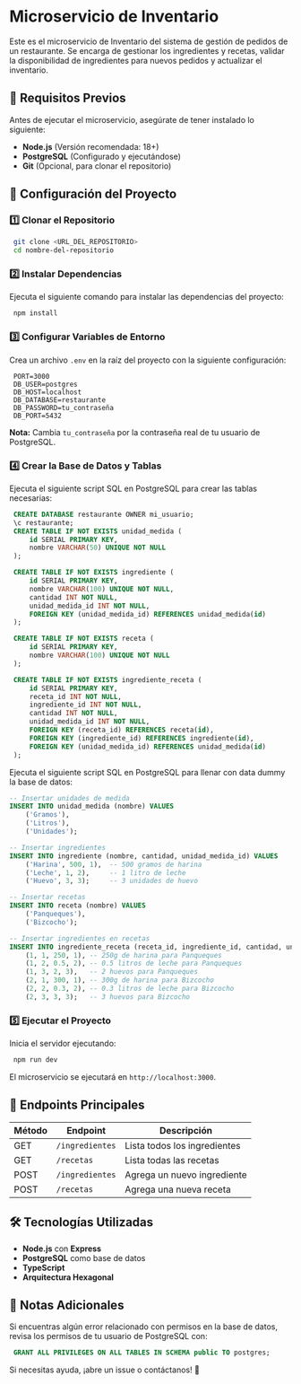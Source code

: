 # Microservicio de Inventario

Este es el microservicio de Inventario del sistema de gestión de pedidos de un restaurante. Se encarga de gestionar los ingredientes y recetas, validar la disponibilidad de ingredientes para nuevos pedidos y actualizar el inventario.

## 🚀 Requisitos Previos

Antes de ejecutar el microservicio, asegúrate de tener instalado lo siguiente:

- **Node.js** (Versión recomendada: 18+)
- **PostgreSQL** (Configurado y ejecutándose)
- **Git** (Opcional, para clonar el repositorio)

## 📂 Configuración del Proyecto

### 1️⃣ Clonar el Repositorio

```sh
 git clone <URL_DEL_REPOSITORIO>
 cd nombre-del-repositorio
```

### 2️⃣ Instalar Dependencias

Ejecuta el siguiente comando para instalar las dependencias del proyecto:

```sh
 npm install
```

### 3️⃣ Configurar Variables de Entorno

Crea un archivo `.env` en la raíz del proyecto con la siguiente configuración:

```env
 PORT=3000
 DB_USER=postgres
 DB_HOST=localhost
 DB_DATABASE=restaurante
 DB_PASSWORD=tu_contraseña
 DB_PORT=5432
```

**Nota:** Cambia `tu_contraseña` por la contraseña real de tu usuario de PostgreSQL.

### 4️⃣ Crear la Base de Datos y Tablas

Ejecuta el siguiente script SQL en PostgreSQL para crear las tablas necesarias:

```sql
 CREATE DATABASE restaurante OWNER mi_usuario;
 \c restaurante;
 CREATE TABLE IF NOT EXISTS unidad_medida (
     id SERIAL PRIMARY KEY,
     nombre VARCHAR(50) UNIQUE NOT NULL
 );

 CREATE TABLE IF NOT EXISTS ingrediente (
     id SERIAL PRIMARY KEY,
     nombre VARCHAR(100) UNIQUE NOT NULL,
     cantidad INT NOT NULL,
     unidad_medida_id INT NOT NULL,
     FOREIGN KEY (unidad_medida_id) REFERENCES unidad_medida(id)
 );

 CREATE TABLE IF NOT EXISTS receta (
     id SERIAL PRIMARY KEY,
     nombre VARCHAR(100) UNIQUE NOT NULL
 );

 CREATE TABLE IF NOT EXISTS ingrediente_receta (
     id SERIAL PRIMARY KEY,
     receta_id INT NOT NULL,
     ingrediente_id INT NOT NULL,
     cantidad INT NOT NULL,
     unidad_medida_id INT NOT NULL,
     FOREIGN KEY (receta_id) REFERENCES receta(id),
     FOREIGN KEY (ingrediente_id) REFERENCES ingrediente(id),
     FOREIGN KEY (unidad_medida_id) REFERENCES unidad_medida(id)
 );
```

Ejecuta el siguiente script SQL en PostgreSQL para llenar con data dummy la base de datos:

```sql
-- Insertar unidades de medida
INSERT INTO unidad_medida (nombre) VALUES
    ('Gramos'),
    ('Litros'),
    ('Unidades');

-- Insertar ingredientes
INSERT INTO ingrediente (nombre, cantidad, unidad_medida_id) VALUES
    ('Harina', 500, 1),  -- 500 gramos de harina
    ('Leche', 1, 2),     -- 1 litro de leche
    ('Huevo', 3, 3);     -- 3 unidades de huevo

-- Insertar recetas
INSERT INTO receta (nombre) VALUES
    ('Panqueques'),
    ('Bizcocho');

-- Insertar ingredientes en recetas
INSERT INTO ingrediente_receta (receta_id, ingrediente_id, cantidad, unidad_medida_id) VALUES
    (1, 1, 250, 1), -- 250g de harina para Panqueques
    (1, 2, 0.5, 2), -- 0.5 litros de leche para Panqueques
    (1, 3, 2, 3),   -- 2 huevos para Panqueques
    (2, 1, 300, 1), -- 300g de harina para Bizcocho
    (2, 2, 0.3, 2), -- 0.3 litros de leche para Bizcocho
    (2, 3, 3, 3);   -- 3 huevos para Bizcocho
```

### 5️⃣ Ejecutar el Proyecto

Inicia el servidor ejecutando:

```sh
 npm run dev
```

El microservicio se ejecutará en `http://localhost:3000`.

## 📌 Endpoints Principales

| Método | Endpoint         | Descripción |
|--------|----------------|-------------|
| GET    | `/ingredientes` | Lista todos los ingredientes |
| GET    | `/recetas`      | Lista todas las recetas |
| POST   | `/ingredientes` | Agrega un nuevo ingrediente |
| POST   | `/recetas`      | Agrega una nueva receta |

## 🛠 Tecnologías Utilizadas

- **Node.js** con **Express**
- **PostgreSQL** como base de datos
- **TypeScript**
- **Arquitectura Hexagonal**

## 📝 Notas Adicionales

Si encuentras algún error relacionado con permisos en la base de datos, revisa los permisos de tu usuario de PostgreSQL con:

```sql
 GRANT ALL PRIVILEGES ON ALL TABLES IN SCHEMA public TO postgres;
```

Si necesitas ayuda, ¡abre un issue o contáctanos! 🚀

